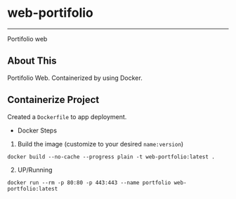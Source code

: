 # web-portifolio

------------------------------

Portifolio web

## About This

Portifolio Web. Containerized by using Docker.

## Containerize Project

Created a `Dockerfile` to app deployment.

* Docker Steps

1. Build the image (customize to your desired `name:version`)
  
  ```shell
  docker build --no-cache --progress plain -t web-portfolio:latest .
  ```

2. UP/Running

  ```shell
  docker run --rm -p 80:80 -p 443:443 --name portfolio web-portfolio:latest  
  ```
